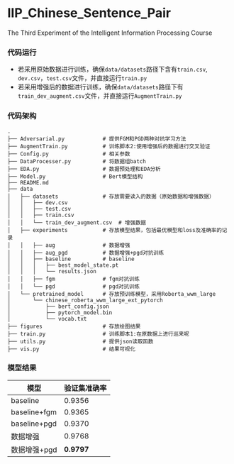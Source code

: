 # IIP_Chinese_Sentence_Pair
The Third Experiment of the Intelligent Information Processing Course



### 代码运行

- 若采用原始数据进行训练，确保`data/datasets`路径下含有`train.csv`, `dev.csv`，`test.csv`文件，并直接运行`train.py`
- 若采用增强后的数据进行训练，确保`data/datasets`路径下有`train_dev_augment.csv`文件，并直接运行`AugmentTrain.py`



### 代码架构

```
.
├── Adversarial.py            # 提供FGM和PGD两种对抗学习方法
├── AugmentTrain.py           # 训练脚本2:使用增强后的数据进行交叉验证
├── Config.py                 # 相关参数
├── DataProcesser.py          # 将数据组batch
├── EDA.py                    # 数据预处理和EDA分析
├── Model.py                  # Bert模型结构
├── README.md            
├── data                      
│   ├── datasets              # 存放需要读入的数据（原始数据和增强数据）
│   │   ├── dev.csv
│   │   ├── test.csv
│   │   ├── train.csv
│   │   └── train_dev_augment.csv  # 增强数据
│   ├── experiments           # 存放模型结果，包括最优模型和loss及准确率的记录
│   │   ├── aug               # 数据增强
│   │   ├── aug_pgd           # 数据增强+pgd对抗训练
│   │   ├── baseline          # baseline
│   │   │   ├── best_model_state.pt
│   │   │   └── results.json
│   │   ├── fgm               # fgm对抗训练
│   │   └── pgd               # pgd对抗训练
│   └── pretrained_model      # 存放预训练模型，采用Roberta_wwm_large
│       └── chinese_roberta_wwm_large_ext_pytorch
│           ├── bert_config.json
│           ├── pytorch_model.bin
│           └── vocab.txt
├── figures                   # 存放绘图结果
├── train.py                  # 训练脚本1:在原数据上进行巡来呢
├── utils.py                  # 提供json读取函数
├── vis.py                    # 结果可视化
```



### 模型结果

| 模型         | 验证集准确率 |
| ------------ | ------------ |
| baseline     | 0.9356       |
| baseline+fgm | 0.9365       |
| baseline+pgd | 0.9370       |
| 数据增强     | 0.9768       |
| 数据增强+pgd | **0.9797**   |

